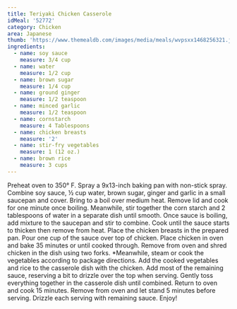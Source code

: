 ```yaml
---
title: Teriyaki Chicken Casserole
idMeal: '52772'
category: Chicken
area: Japanese
thumb: 'https://www.themealdb.com/images/media/meals/wvpsxx1468256321.jpg'
ingredients:
  - name: soy sauce
    measure: 3/4 cup
  - name: water
    measure: 1/2 cup
  - name: brown sugar
    measure: 1/4 cup
  - name: ground ginger
    measure: 1/2 teaspoon
  - name: minced garlic
    measure: 1/2 teaspoon
  - name: cornstarch
    measure: 4 Tablespoons
  - name: chicken breasts
    measure: '2'
  - name: stir-fry vegetables
    measure: 1 (12 oz.)
  - name: brown rice
    measure: 3 cups
---
```

Preheat oven to 350° F. Spray a 9x13-inch baking pan with non-stick spray.
Combine soy sauce, ½ cup water, brown sugar, ginger and garlic in a small saucepan and cover. Bring to a boil over medium heat. Remove lid and cook for one minute once boiling.
Meanwhile, stir together the corn starch and 2 tablespoons of water in a separate dish until smooth. Once sauce is boiling, add mixture to the saucepan and stir to combine. Cook until the sauce starts to thicken then remove from heat.
Place the chicken breasts in the prepared pan. Pour one cup of the sauce over top of chicken. Place chicken in oven and bake 35 minutes or until cooked through. Remove from oven and shred chicken in the dish using two forks.
*Meanwhile, steam or cook the vegetables according to package directions.
Add the cooked vegetables and rice to the casserole dish with the chicken. Add most of the remaining sauce, reserving a bit to drizzle over the top when serving. Gently toss everything together in the casserole dish until combined. Return to oven and cook 15 minutes. Remove from oven and let stand 5 minutes before serving. Drizzle each serving with remaining sauce. Enjoy!
